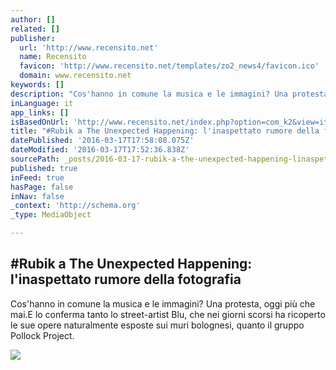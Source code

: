 ```yaml
---
author: []
related: []
publisher:
  url: 'http://www.recensito.net'
  name: Recensito
  favicon: 'http://www.recensito.net/templates/zo2_news4/favicon.ico'
  domain: www.recensito.net
keywords: []
description: "Cos'hanno in comune la musica e le immagini? Una protesta, oggi più che mai.E lo conferma tanto lo street-artist Blu, che nei giorni scorsi ha ricoperto le sue opere naturalmente esposte sui muri bolognesi, quanto il gruppo Pollock Project."
inLanguage: it
app_links: []
isBasedOnUrl: 'http://www.recensito.net/index.php?option=com_k2&view=item&id=14509%3Arubik-a-the-unexpected-happening-l-inaspettato-rumore-della-fotografia&Itemid=129'
title: "#Rubik a The Unexpected Happening: l'inaspettato rumore della fotografia"
datePublished: '2016-03-17T17:58:08.075Z'
dateModified: '2016-03-17T17:52:36.838Z'
sourcePath: _posts/2016-03-17-rubik-a-the-unexpected-happening-linaspettato-rumore-dell.md
published: true
inFeed: true
hasPage: false
inNav: false
_context: 'http://schema.org'
_type: MediaObject

---
```

<article style=""><h1>#Rubik a The Unexpected Happening: l'inaspettato rumore della fotografia</h1><p>Cos'hanno in comune la musica e le immagini? Una protesta, oggi più che mai.E lo conferma tanto lo street-artist Blu, che nei giorni scorsi ha ricoperto le sue opere naturalmente esposte sui muri bolognesi, quanto il gruppo Pollock Project.</p><img src="http://www.recensito.net/images/foto/TheUnexpected02.jpg" /></article>